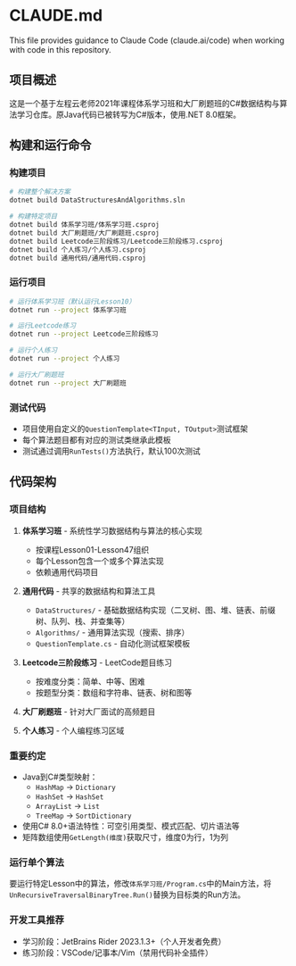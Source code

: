 # CLAUDE.md

This file provides guidance to Claude Code (claude.ai/code) when working with code in this repository.

## 项目概述

这是一个基于左程云老师2021年课程体系学习班和大厂刷题班的C#数据结构与算法学习仓库。原Java代码已被转写为C#版本，使用.NET 8.0框架。

## 构建和运行命令

### 构建项目
```bash
# 构建整个解决方案
dotnet build DataStructuresAndAlgorithms.sln

# 构建特定项目
dotnet build 体系学习班/体系学习班.csproj
dotnet build 大厂刷题班/大厂刷题班.csproj
dotnet build Leetcode三阶段练习/Leetcode三阶段练习.csproj
dotnet build 个人练习/个人练习.csproj
dotnet build 通用代码/通用代码.csproj
```

### 运行项目
```bash
# 运行体系学习班（默认运行Lesson10）
dotnet run --project 体系学习班

# 运行Leetcode练习
dotnet run --project Leetcode三阶段练习

# 运行个人练习
dotnet run --project 个人练习

# 运行大厂刷题班
dotnet run --project 大厂刷题班
```

### 测试代码
- 项目使用自定义的`QuestionTemplate<TInput, TOutput>`测试框架
- 每个算法题目都有对应的测试类继承此模板
- 测试通过调用`RunTests()`方法执行，默认100次测试

## 代码架构

### 项目结构
1. **体系学习班** - 系统性学习数据结构与算法的核心实现
   - 按课程Lesson01-Lesson47组织
   - 每个Lesson包含一个或多个算法实现
   - 依赖通用代码项目

2. **通用代码** - 共享的数据结构和算法工具
   - `DataStructures/` - 基础数据结构实现（二叉树、图、堆、链表、前缀树、队列、栈、并查集等）
   - `Algorithms/` - 通用算法实现（搜索、排序）
   - `QuestionTemplate.cs` - 自动化测试框架模板

3. **Leetcode三阶段练习** - LeetCode题目练习
   - 按难度分类：简单、中等、困难
   - 按题型分类：数组和字符串、链表、树和图等

4. **大厂刷题班** - 针对大厂面试的高频题目
5. **个人练习** - 个人编程练习区域

### 重要约定
- Java到C#类型映射：
  - `HashMap` → `Dictionary`
  - `HashSet` → `HashSet`
  - `ArrayList` → `List`
  - `TreeMap` → `SortDictionary`
- 使用C# 8.0+语法特性：可空引用类型、模式匹配、切片语法等
- 矩阵数组使用`GetLength(维度)`获取尺寸，维度0为行，1为列

### 运行单个算法
要运行特定Lesson中的算法，修改`体系学习班/Program.cs`中的Main方法，将`UnRecursiveTraversalBinaryTree.Run()`替换为目标类的Run方法。

### 开发工具推荐
- 学习阶段：JetBrains Rider 2023.1.3+（个人开发者免费）
- 练习阶段：VSCode/记事本/Vim（禁用代码补全插件）